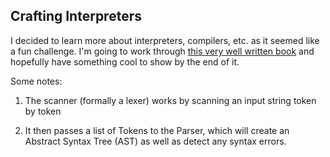 ## Crafting Interpreters

I decided to learn more about interpreters, compilers, etc. as it seemed like a fun challenge. I'm going to work through [this very well written book](https://github.com/munificent/craftinginterpreters) and hopefully have something cool to show by the end of it.

Some notes:

1. The scanner (formally a lexer) works by scanning an input string token by token

2. It then passes a list of Tokens to the Parser, which will create an Abstract Syntax Tree (AST) as well as detect any syntax errors.

